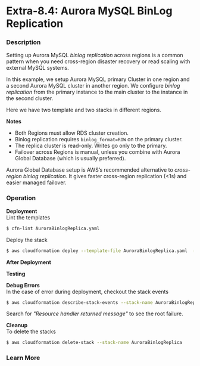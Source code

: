 # Extra-8.4: Aurora MySQL BinLog Replication

### Description

Setting up Aurora MySQL _binlog replication_ across regions is a common pattern when you need cross-region disaster recovery or read scaling with external MySQL systems.   

In this example, we setup Aurora MySQL primary Cluster in one region and a second Aurora MySQL cluster in another region.
We configure _binlog replication_ from the primary instance to the main cluster to the instance in the second cluster.  

Here we have two template and two stacks in different regions.

**Notes**
* Both Regions must allow RDS cluster creation.
* Binlog replication requires `binlog_format=ROW` on the primary cluster.
* The replica cluster is read-only. Writes go only to the primary.
* Failover across Regions is manual, unless you combine with Aurora Global Database (which is usually preferred).

Aurora Global Database setup is AWS’s recommended alternative to _cross-region binlog replication_. It gives faster cross-region replication (<1s) and easier managed failover.   

### Operation

**Deployment**  
Lint the templates

```bash
$ cfn-lint AuroraBinlogReplica.yaml
```

Deploy the stack

```bash
$ aws cloudformation deploy --template-file AuroraBinlogReplica.yaml  --stack-name AuroraBinlogReplica --parameter-overrides file://secret-parameters.json --capabilities CAPABILITY_NAMED_IAM
```

**After Deployment**


**Testing**

**Debug Errors**  
 In the case of error during deployment, checkout the stack events

```bash
$ aws cloudformation describe-stack-events --stack-name AuroraBinlogReplica > events.json
```

Search for _"Resource handler returned message"_ to see the root failure.

**Cleanup**  
To delete the stacks

```bash
$ aws cloudformation delete-stack --stack-name AuroraBinlogReplica
```

### Learn More
